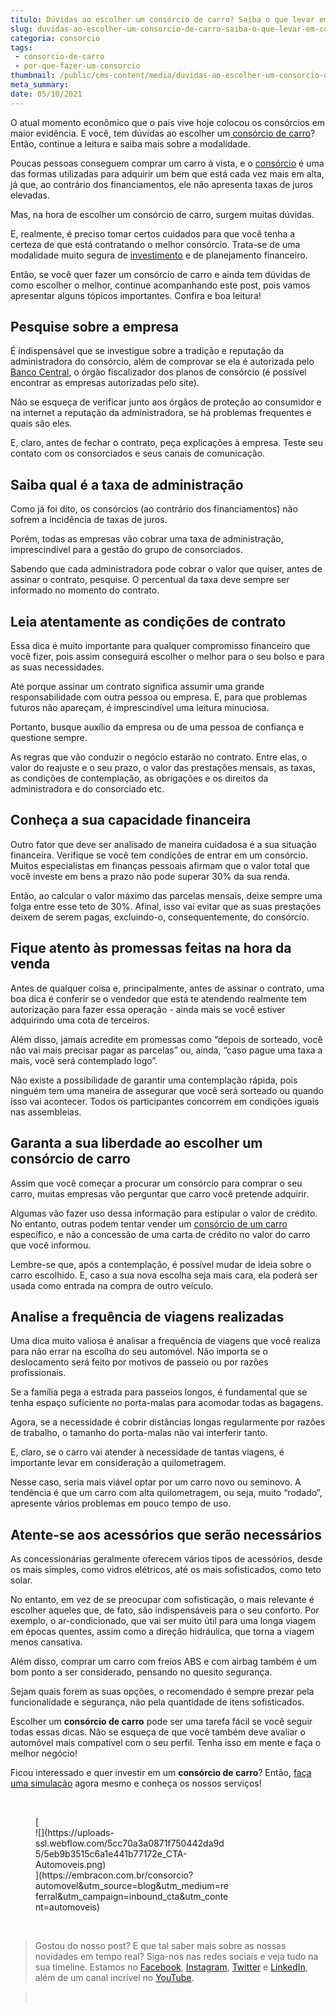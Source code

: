 ```yaml
---
titulo: Dúvidas ao escolher um consórcio de carro? Saiba o que levar em consideração!
slug: duvidas-ao-escolher-um-consorcio-de-carro-saiba-o-que-levar-em-consideracao
categoria: consorcio
tags:
 - consorcio-de-carro
 - por-que-fazer-um-consorcio
thumbnail: /public/cms-content/media/duvidas-ao-escolher-um-consorcio-de-carro-saiba-o-que-levar-em-consideracao.jpg
meta_summary: 
date: 05/10/2021
---
```

O atual momento econômico que o país vive hoje colocou os consórcios em maior evidência. E você, tem dúvidas ao escolher um[ consórcio de carro](https://www.embracon.com.br/consorcio-de-carros)? Então, continue a leitura e saiba mais sobre a modalidade.

Poucas pessoas conseguem comprar um carro à vista, e o [consórcio](https://www.embracon.com.br/conhecaoconsorcio/entenda-o-consorcio) é uma das formas utilizadas para adquirir um bem que está cada vez mais em alta, já que, ao contrário dos financiamentos, ele não apresenta taxas de juros elevadas.

Mas, na hora de escolher um consórcio de carro, surgem muitas dúvidas.

E, realmente, é preciso tomar certos cuidados para que você tenha a certeza de que está contratando o melhor consórcio. Trata-se de uma modalidade muito segura de [investimento](https://www.embracon.com.br/blog/8-motivos-que-comprovam-que-consorcio-e-investimento) e de planejamento financeiro.

Então, se você quer fazer um consórcio de carro e ainda tem dúvidas de como escolher o melhor, continue acompanhando este post, pois vamos apresentar alguns tópicos importantes. Confira e boa leitura!

Pesquise sobre a empresa
------------------------

É indispensável que se investigue sobre a tradição e reputação da administradora do consórcio, além de comprovar se ela é autorizada pelo [Banco Central](https://www.bcb.gov.br/), o órgão fiscalizador dos planos de consórcio (é possível encontrar as empresas autorizadas pelo site).

Não se esqueça de verificar junto aos órgãos de proteção ao consumidor e na internet a reputação da administradora, se há problemas frequentes e quais são eles.

E, claro, antes de fechar o contrato, peça explicações à empresa. Teste seu contato com os consorciados e seus canais de comunicação.

Saiba qual é a taxa de administração
------------------------------------

Como já foi dito, os consórcios (ao contrário dos financiamentos) não sofrem a incidência de taxas de juros.

Porém, todas as empresas vão cobrar uma taxa de administração, imprescindível para a gestão do grupo de consorciados.

Sabendo que cada administradora pode cobrar o valor que quiser, antes de assinar o contrato, pesquise. O percentual da taxa deve sempre ser informado no momento do contrato.

Leia atentamente as condições de contrato
-----------------------------------------

Essa dica é muito importante para qualquer compromisso financeiro que você fizer, pois assim conseguirá escolher o melhor para o seu bolso e para as suas necessidades.

Até porque assinar um contrato significa assumir uma grande responsabilidade com outra pessoa ou empresa. E, para que problemas futuros não apareçam, é imprescindível uma leitura minuciosa.

Portanto, busque auxílio da empresa ou de uma pessoa de confiança e questione sempre.

As regras que vão conduzir o negócio estarão no contrato. Entre elas, o valor do reajuste e o seu prazo, o valor das prestações mensais, as taxas, as condições de contemplação, as obrigações e os direitos da administradora e do consorciado etc.

Conheça a sua capacidade financeira
-----------------------------------

Outro fator que deve ser analisado de maneira cuidadosa é a sua situação financeira. Verifique se você tem condições de entrar em um consórcio. Muitos especialistas em finanças pessoais afirmam que o valor total que você investe em bens a prazo não pode superar 30% da sua renda.

Então, ao calcular o valor máximo das parcelas mensais, deixe sempre uma folga entre esse teto de 30%. Afinal, isso vai evitar que as suas prestações deixem de serem pagas, excluindo-o, consequentemente, do consórcio.

Fique atento às promessas feitas na hora da venda
-------------------------------------------------

Antes de qualquer coisa e, principalmente, antes de assinar o contrato, uma boa dica é conferir se o vendedor que está te atendendo realmente tem autorização para fazer essa operação - ainda mais se você estiver adquirindo uma cota de terceiros.

Além disso, jamais acredite em promessas como “depois de sorteado, você não vai mais precisar pagar as parcelas” ou, ainda, “caso pague uma taxa a mais, você será contemplado logo”.

Não existe a possibilidade de garantir uma contemplação rápida, pois ninguém tem uma maneira de assegurar que você será sorteado ou quando isso vai acontecer. Todos os participantes concorrem em condições iguais nas assembleias.

Garanta a sua liberdade ao escolher um consórcio de carro
---------------------------------------------------------

Assim que você começar a procurar um consórcio para comprar o seu carro, muitas empresas vão perguntar que carro você pretende adquirir.

Algumas vão fazer uso dessa informação para estipular o valor de crédito. No entanto, outras podem tentar vender um [consórcio de um carro](https://www.embracon.com.br/consorcio-de-carros) específico, e não a concessão de uma carta de crédito no valor do carro que você informou.

Lembre-se que, após a contemplação, é possível mudar de ideia sobre o carro escolhido. E, caso a sua nova escolha seja mais cara, ela poderá ser usada como entrada na compra de outro veículo.

Analise a frequência de viagens realizadas
------------------------------------------

Uma dica muito valiosa é analisar a frequência de viagens que você realiza para não errar na escolha do seu automóvel. Não importa se o deslocamento será feito por motivos de passeio ou por razões profissionais.

Se a família pega a estrada para passeios longos, é fundamental que se tenha espaço suficiente no porta-malas para acomodar todas as bagagens.

Agora, se a necessidade é cobrir distâncias longas regularmente por razões de trabalho, o tamanho do porta-malas não vai interferir tanto.

E, claro, se o carro vai atender à necessidade de tantas viagens, é importante levar em consideração a quilometragem.

Nesse caso, seria mais viável optar por um carro novo ou seminovo. A tendência é que um carro com alta quilometragem, ou seja, muito “rodado”, apresente vários problemas em pouco tempo de uso.

Atente-se aos acessórios que serão necessários
----------------------------------------------

As concessionárias geralmente oferecem vários tipos de acessórios, desde os mais simples, como vidros elétricos, até os mais sofisticados, como teto solar.

No entanto, em vez de se preocupar com sofisticação, o mais relevante é escolher aqueles que, de fato, são indispensáveis para o seu conforto. Por exemplo, o ar-condicionado, que vai ser muito útil para uma longa viagem em épocas quentes, assim como a direção hidráulica, que torna a viagem menos cansativa.

Além disso, comprar um carro com freios ABS e com airbag também é um bom ponto a ser considerado, pensando no quesito segurança.

Sejam quais forem as suas opções, o recomendado é sempre prezar pela funcionalidade e segurança, não pela quantidade de itens sofisticados.

Escolher um **consórcio de carro** pode ser uma tarefa fácil se você seguir todas essas dicas. Não se esqueça de que você também deve avaliar o automóvel mais compatível com o seu perfil. Tenha isso em mente e faça o melhor negócio!

Ficou interessado e quer investir em um **consórcio de carro**? Então, [f](https://www.embracon.com.br/fale-com-consultor)[aça uma simulação](http://www.embracon.com.br/) agora mesmo e conheça os nossos serviços!

‍

<figure class="w-richtext-figure-type-image w-richtext-align-center" style="max-width:310px">[<div>![](https://uploads-ssl.webflow.com/5cc70a3a0871f750442da9d5/5eb9b3515c6a1e441b77172e_CTA-Automoveis.png)</div>](https://embracon.com.br/consorcio?automovel&utm_source=blog&utm_medium=referral&utm_campaign=inbound_cta&utm_content=automoveis)</figure>‍

> Gostou do nosso post? E que tal saber mais sobre as nossas novidades em tempo real? Siga-nos nas redes sociais e veja tudo na sua timeline. Estamos no [Facebook](https://www.facebook.com/embracon/), [Instagram](https://www.instagram.com/embraconoficial/), [Twitter](https://twitter.com/embracon) e [LinkedIn](https://www.linkedin.com/company/1018875/), além de um canal incrível no [YouTube](https://www.youtube.com/channel/UCL-Y0mv9zc73Iek48NLUBzQ).

> ‍
